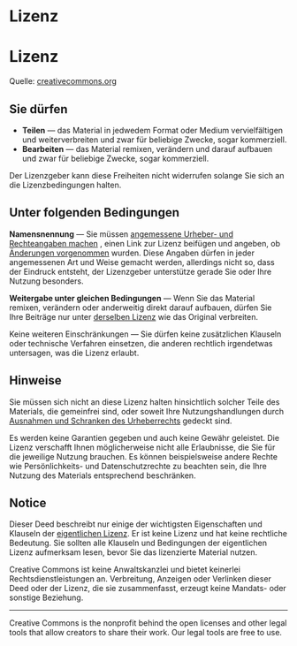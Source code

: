 # Lizenz

# Lizenz

Quelle: [creativecommons.org](https://creativecommons.org/licenses/by-sa/4.0/deed.de)

## Sie dürfen

* **Teilen** — das Material in jedwedem Format oder Medium vervielfältigen und weiterverbreiten und zwar für beliebige Zwecke, sogar kommerziell.
* **Bearbeiten** — das Material remixen, verändern und darauf aufbauen und zwar für beliebige Zwecke, sogar kommerziell.

Der Lizenzgeber kann diese Freiheiten nicht widerrufen solange Sie sich an die Lizenzbedingungen halten.

## Unter folgenden Bedingungen

**Namensnennung** — Sie müssen [angemessene Urheber- und Rechteangaben machen](https://creativecommons.org/licenses/by-sa/4.0/deed.de#ref-appropriate-credit) , einen Link zur Lizenz beifügen und angeben, ob [Änderungen vorgenommen](https://creativecommons.org/licenses/by-sa/4.0/deed.de#ref-indicate-changes) wurden. Diese Angaben dürfen in jeder angemessenen Art und Weise gemacht werden, allerdings nicht so, dass der Eindruck entsteht, der Lizenzgeber unterstütze gerade Sie oder Ihre Nutzung besonders.

**Weitergabe unter gleichen Bedingungen** — Wenn Sie das Material remixen, verändern oder anderweitig direkt darauf aufbauen, dürfen Sie Ihre Beiträge nur unter [derselben Lizenz](https://creativecommons.org/licenses/by-sa/4.0/deed.de#ref-same-license) wie das Original verbreiten.

Keine weiteren Einschränkungen — Sie dürfen keine zusätzlichen Klauseln oder technische Verfahren einsetzen, die anderen rechtlich irgendetwas untersagen, was die Lizenz erlaubt.

## Hinweise

Sie müssen sich nicht an diese Lizenz halten hinsichtlich solcher Teile des Materials, die gemeinfrei sind, oder soweit Ihre Nutzungshandlungen durch [Ausnahmen und Schranken des Urheberrechts](https://creativecommons.org/licenses/by-sa/4.0/deed.de#ref-exception-or-limitation) gedeckt sind.

Es werden keine Garantien gegeben und auch keine Gewähr geleistet. Die Lizenz verschafft Ihnen möglicherweise nicht alle Erlaubnisse, die Sie für die jeweilige Nutzung brauchen. Es können beispielsweise andere Rechte wie Persönlichkeits- und Datenschutzrechte zu beachten sein, die Ihre Nutzung des Materials entsprechend beschränken.

## Notice

Dieser Deed beschreibt nur einige der wichtigsten Eigenschaften und Klauseln der [eigentlichen Lizenz](https://creativecommons.org/licenses/by-sa/4.0/legalcode.de). Er ist keine Lizenz und hat keine rechtliche Bedeutung. Sie sollten alle Klauseln und Bedingungen der eigentlichen Lizenz aufmerksam lesen, bevor Sie das lizenzierte Material nutzen.

Creative Commons ist keine Anwaltskanzlei und bietet keinerlei Rechtsdienstleistungen an. Verbreitung, Anzeigen oder Verlinken dieser Deed oder der Lizenz, die sie zusammenfasst, erzeugt keine Mandats- oder sonstige Beziehung.

---

Creative Commons is the nonprofit behind the open licenses and other legal tools that allow creators to share their work. Our legal tools are free to use. 
